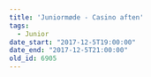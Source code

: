 ```yaml
---
title: 'Juniormøde - Casino aften'
tags:
  - Junior
date_start: "2017-12-5T19:00:00"
date_end: "2017-12-5T21:00:00"
old_id: 6905
---
```

